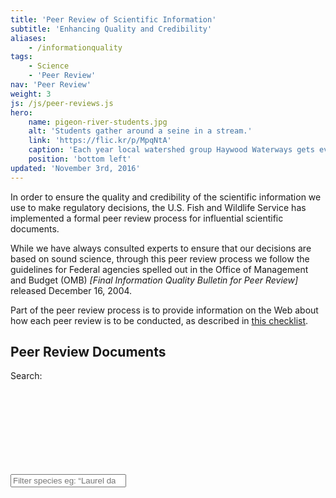 ```yaml
---
title: 'Peer Review of Scientific Information'
subtitle: 'Enhancing Quality and Credibility'
aliases:
    - /informationquality
tags:
    - Science
    - 'Peer Review'
nav: 'Peer Review'
weight: 3
js: /js/peer-reviews.js
hero:
    name: pigeon-river-students.jpg
    alt: 'Students gather around a seine in a stream.'
    link: 'https://flic.kr/p/MpqNtA'
    caption: 'Each year local watershed group Haywood Waterways gets every 8th-grade student in North Carolina’s Haywood County outside exploring the Pigeon River. Photo by Gary Peeples, USFWS.'
    position: 'bottom left'
updated: 'November 3rd, 2016'
---
```


In order to ensure the quality and credibility of the scientific information we use to make regulatory decisions, the U.S. Fish and Wildlife Service has implemented a formal peer review process for influential scientific documents.

While we have always consulted experts to ensure that our decisions are based on sound science, through this peer review process we follow the guidelines for Federal agencies spelled out in the Office of Management and Budget (OMB) *[Final Information Quality Bulletin for Peer Review]* released December 16, 2004.

Part of the peer review process is to provide information on the Web about how each peer review is to be conducted, as described in [this checklist](https://www.fws.gov/informationquality/peer_review/).

## Peer Review Documents

<label for="review-search">Search:</label>
<div class="search-group">
  <input type="search" class="peer-review-search" placeholder="Filter species eg: &ldquo;Laurel dace&rdquo;" id="review-search">
  <svg class="search-icon">
    <use xlink:href="#search"></use>
  </svg>
</div>
<ul class="peer-review-list"></ul>
